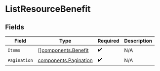 # ListResourceBenefit


## Fields

| Field                                                          | Type                                                           | Required                                                       | Description                                                    |
| -------------------------------------------------------------- | -------------------------------------------------------------- | -------------------------------------------------------------- | -------------------------------------------------------------- |
| `Items`                                                        | [][components.Benefit](../../models/components/benefit.md)     | :heavy_check_mark:                                             | N/A                                                            |
| `Pagination`                                                   | [components.Pagination](../../models/components/pagination.md) | :heavy_check_mark:                                             | N/A                                                            |
